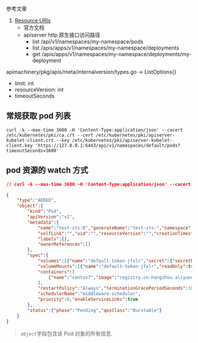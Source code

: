 参考文章

1. [Resource URIs](https://kubernetes.io/docs/reference/using-api/api-concepts/#resource-uris)
    - 官方文档
    - apiserver http 原生接口访问路径
        - list /api/v1/namespaces/my-namespace/pods
        - list /apis/apps/v1/namespaces/my-namespace/deployments
        - get /apis/apps/v1/namespaces/my-namespace/deployments/my-deployment

apimachinery/pkg/apis/meta/internalversion/types.go -> ListOptions{}

- limit: int
- resourceVersion: int
- timeoutSeconds

## 常规获取 pod 列表

```log
curl -k --max-time 3600 -H 'Content-Type:application/json' --cacert /etc/kubernetes/pki/ca.crt --cert /etc/kubernetes/pki/apiserver-kubelet-client.crt --key /etc/kubernetes/pki/apiserver-kubelet-client.key 'https://127.0.0.1:6443/api/v1/namespaces/default/pods?timeoutSeconds=3600'
```

## pod 资源的 watch 方式

```json
// curl -k --max-time 3600 -H 'Content-Type:application/json' --cacert /etc/kubernetes/pki/ca.crt --cert /etc/kubernetes/pki/apiserver-kubelet-client.crt --key /etc/kubernetes/pki/apiserver-kubelet-client.key 'https://127.0.0.1:6443/api/v1/namespaces/default/pods?timeoutSeconds=3600&watch=true'

{
    "type":"ADDED",
    "object":{
        "kind":"Pod",
        "apiVersion":"v1",
        "metadata":{
            "name":"test-sts-0","generateName":"test-sts-","namespace":"default",
            "selfLink":"","uid":"","resourceVersion":"","creationTimestamp":"",
            "labels":{},
            "ownerReferences":[]
        },
        "spec":{
            "volumes":[{"name":"default-token-jfxlr","secret":{"secretName":"default-token-jfxlr","defaultMode":420}}],
            "volumeMounts":[{"name":"default-token-jfxlr","readOnly":true,"mountPath":"/var/run/secrets/kubernetes.io/serviceaccount"}],
            "containers":[
                {"name":"centos7","image":"registry.cn-hangzhou.aliyuncs.com/generals-space/centos:7","command":["tail","-f","/etc/os-release"],"imagePullPolicy":"IfNotPresent"}
            ],
            "restartPolicy":"Always","terminationGracePeriodSeconds":30,"dnsPolicy":"ClusterFirst","serviceAccountName":"default","serviceAccount":"default","securityContext":{},"hostname":"test-sts-0","subdomain":"test-sts-svc",
            "schedulerName":"middleware-scheduler",
            "priority":0,"enableServiceLinks":true
        },
        "status":{"phase":"Pending","qosClass":"Burstable"}
    }
}
```

> `object`字段包含该 Pod 对象的所有信息.
